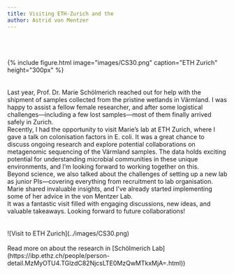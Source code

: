 ```yaml
---
title: Visiting ETH-Zurich and the 
author: Astrid von Mentzer
---
```

<br>
<br><br>
{%
  include figure.html
  image="images/CS30.png"
  caption="ETH Zurich"
  height="300px"
%}
<br><br>
<br>
Last year, Prof. Dr. Marie Schölmerich reached out for help with the shipment of samples collected from the pristine wetlands in Värmland. I was happy to assist a fellow female researcher, and after some logistical challenges—including a few lost samples—most of them finally arrived safely in Zurich.
<br>
Recently, I had the opportunity to visit Marie’s lab at ETH Zurich, where I gave a talk on colonisation factors in E. coli. It was a great chance to discuss ongoing research and explore potential collaborations on metagenomic sequencing of the Värmland samples. The data holds exciting potential for understanding microbial communities in these unique environments, and I’m looking forward to working together on this.
<br>
Beyond science, we also talked about the challenges of setting up a new lab as junior PIs—covering everything from recruitment to lab organisation. Marie shared invaluable insights, and I’ve already started implementing some of her advice in the von Mentzer Lab.
<br>
It was a fantastic visit filled with engaging discussions, new ideas, and valuable takeaways. Looking forward to future collaborations!
<br>
<br><br>
![Visit to ETH Zurich](../images/CS30.png)
<br><br>
Read more on about the research in [Schölmerich Lab](https://ibp.ethz.ch/people/person-detail.MzMyOTU4.TGlzdC82NjcsLTE0MzQwMTkxMjA=.html))
